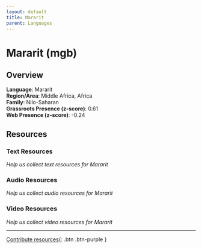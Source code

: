 ```yaml
---
layout: default
title: Mararit
parent: Languages
---
```


# Mararit (mgb)

## Overview

**Language**: Mararit  
**Region/Area**: Middle Africa, Africa  
**Family**: Nilo-Saharan  
**Grassroots Presence (z-score)**: 0.61  
**Web Presence (z-score)**: -0.24  

## Resources

### Text Resources
*Help us collect text resources for Mararit*

### Audio Resources
*Help us collect audio resources for Mararit*

### Video Resources
*Help us collect video resources for Mararit*

---

[Contribute resources](https://forms.office.com/e/1SfLJx3u1r){: .btn .btn-purple }
